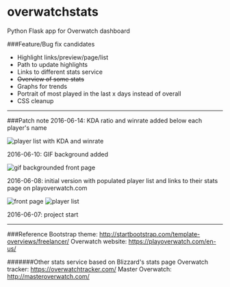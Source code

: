 overwatchstats
=========

Python Flask app for Overwatch dashboard

###Feature/Bug fix candidates
- Highlight links/preview/page/list
- Path to update highlights
- Links to different stats service
- ~~Overview of some stats~~
- Graphs for trends
- Portrait of most played in the last x days instead of overall
- CSS cleanup

---------

###Patch note
2016-06-14: KDA ratio and winrate added below each player's name

![player list with KDA and winrate](http://i.imgur.com/6RJlepJ.png)

2016-06-10: GIF background added

![gif backgrounded front page](http://i.imgur.com/riFEtGB.png)

2016-06-08: initial version with populated player list and links to their stats page on playoverwatch.com

![front page](http://i.imgur.com/9VuNFId.png)
![player list](http://i.imgur.com/SCiuNsp.png)

2016-06-07: project start

---------

###Reference
Bootstrap theme: http://startbootstrap.com/template-overviews/freelancer/
Overwatch website: https://playoverwatch.com/en-us/

#######Other stats service based on Blizzard's stats page
Overwatch tracker: https://overwatchtracker.com/
Master Overwatch: http://masteroverwatch.com/




